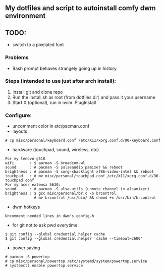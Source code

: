## My dotfiles and script to autoinstall comfy dwm environment

## TODO:
* switch to a pixelated font

### Problems
* Bash prompt behaves strangely going up in history

### Steps (intended to use just after arch install):
1. Install git and clone repo
2. Run the install.sh as root (from dotfiles dir) and pass it your username
3. Start X (optional), run in nvim :PlugInstall

### Configure:
* uncomment color in etc/pacman.conf
* layouts
```
# cp misc/personal/keyboard.conf /etc/X11/xorg.conf.d/00-keyboard.conf
```
* hardware (touchpad, sound, wireless, etc)
```
For my lenovo g510                                                     
wifi       : $ aurman -S broadcom-wl
sound      : # pacman -S pulseaudio pamixer && reboot
brightness : # pacman -S xorg-xbacklight xf86-video-intel && reboot
touchpad   : # mv misc/personal/touchpad.conf /etc/X11/xorg.conf.d/30-touchpad.conf 
For my acer extensa 5630:
sound      : # pacman -S alsa-utils (unmute channel in alsamixer)
brightness : $ gcc misc/personal/br.c -o brcontrol
             # mv brcontrol /usr/bin/ && chmod +x /usr/bin/brcontrol
```
* dwm hotkeys
```
Uncomment needed lines in dwm's config.h
```
* for git not to ask pwd everytime:
```
$ git config --global credential.helper cache
$ git config --global credential.helper 'cache --timeout=3600'
```
* power saving
```
# pacman -S powertop
# cp misc/personal/powertop /etc/systemd/system/powertop.service
# systemctl enable powertop.service
```
